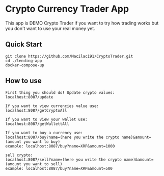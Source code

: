 # Crypto Currency Trader App

This app is DEMO Crypto Trader if you want to try how trading works but you don't want to use your real money yet.

## Quick Start
```
git clone https://github.com/Macilaci91/CryptoTrader.git
cd ./lending-app
docker-compose-up
```

## How to use
```
First thing you should do! Update crypto values:
localhost:8087/update

If you want to view currencies value use:
localhost:8087/getCryptoAll

If you want to view your wallet use:
localhost:8087/getWallettAll

If you want to buy a currency use:
localhost:8087/buy?name=(here you write the crypto name)&amount=(amount you want to buy)
example: localhost:8087/buy?name=XRP&amount=1000

sell crypto:
localhost:8087/sell?name=(here you write the crypto name)&amount=(amount you want to sell)
example: localhost:8087/buy?name=XRP&amount=500
```
